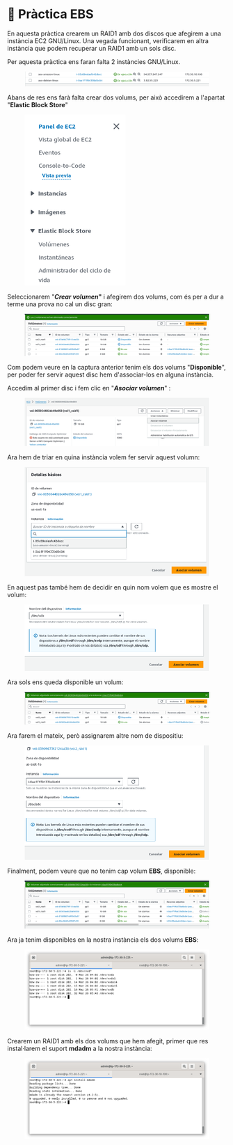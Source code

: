 # 🔨 Pràctica EBS

En aquesta pràctica crearem un RAID1 amb dos discos que afegirem a una instància EC2 GNU/Linux. Una vegada funcionant, verificarem en altra instància que podem recuperar un RAID1 amb un sols disc.

Per aquesta pràctica ens faran falta 2 instàncies GNU/Linux.

<figure><img src="../.gitbook/assets/image (38).png" alt=""><figcaption></figcaption></figure>

Abans de res ens farà falta crear dos volums, per això accedirem a l'apartat "**Elastic Block Store**"

<figure><img src="../.gitbook/assets/image (39).png" alt=""><figcaption></figcaption></figure>

Seleccionarem "_**Crear volumen**_**"** i afegirem dos volums, com és per a dur a terme una prova no cal un disc gran:&#x20;

<figure><img src="../.gitbook/assets/image (41).png" alt=""><figcaption></figcaption></figure>

Com podem veure en la captura anterior tenim els dos volums "**Disponible**", per poder fer servir aquest disc hem d'associar-los en alguna instància.

Accedim al primer disc i fem clic en "_**Asociar volumen**_" :

<figure><img src="../.gitbook/assets/image (42).png" alt=""><figcaption></figcaption></figure>

Ara hem de triar en quina instància volem fer servir aquest volumn: &#x20;

<figure><img src="../.gitbook/assets/image (43).png" alt=""><figcaption></figcaption></figure>

En aquest pas també hem de decidir en quin nom volem que es mostre el volum:&#x20;

&#x20;

<figure><img src="../.gitbook/assets/image (44).png" alt=""><figcaption></figcaption></figure>

Ara sols ens queda disponible un volum:

<figure><img src="../.gitbook/assets/image (45).png" alt=""><figcaption></figcaption></figure>

Ara farem el mateix, però assignarem altre nom de dispositiu:&#x20;

<figure><img src="../.gitbook/assets/image (46).png" alt=""><figcaption></figcaption></figure>

Finalment, podem veure que no tenim cap volum **EBS**, disponible:

<figure><img src="../.gitbook/assets/image (48).png" alt=""><figcaption></figcaption></figure>

Ara ja tenim disponibles en la nostra instància els dos volums **EBS**:

<figure><img src="../.gitbook/assets/image (49).png" alt=""><figcaption></figcaption></figure>

Crearem un RAID1 amb els dos volums que hem afegit, primer que res instal·larem el suport **mdadm** a la nostra instància:&#x20;

<figure><img src="../.gitbook/assets/image (50).png" alt=""><figcaption></figcaption></figure>



